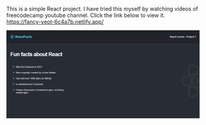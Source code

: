 This is a simple React project. I have tried this myself by watching videos of freecodecamp youtube channel.
Click the link below to view it.  
https://fancy-yeot-6c4a7b.netlify.app/


![](./src/images/sad.PNG)